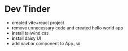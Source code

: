 # Dev Tinder
- created vite+react project
- remove unnecessary code and created hello world app
- install tailwind css
- install daisy UI
- add navbar component to App.jsx

